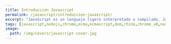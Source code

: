```yaml
---
title: Introducción Javascript
permalink: /javascript/introduccion-javascript/
excerpt: "JavaScript es un lenguaje ligero interpretado o compilado. JavaScript funciona de manera dinámica, por lo que podemos ir modificando dinámicamente los objetos y clases, ejecutando código script nuevo"
tags: [javascript,nodejs,chrome,ecma,ecmascript,dom,rhino,chrome_v8,nashorn]
image:
  path: /img/covers/javascript-cover.jpg
---
```

